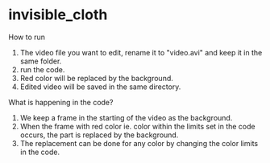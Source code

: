 # invisible_cloth
How to run
1. The video file you want to edit, rename it to "video.avi" and keep it in the same folder.
2. run the code.
3. Red color will be replaced by the background.
4. Edited video will be saved in the same directory.

What is happening in the code?
1. We keep a frame in the starting of the video as the background.
2. When the frame with red color ie. color within the limits set in the code occurs, the part is replaced by the background.
3. The replacement can be done for any color by changing the color limits in the code.